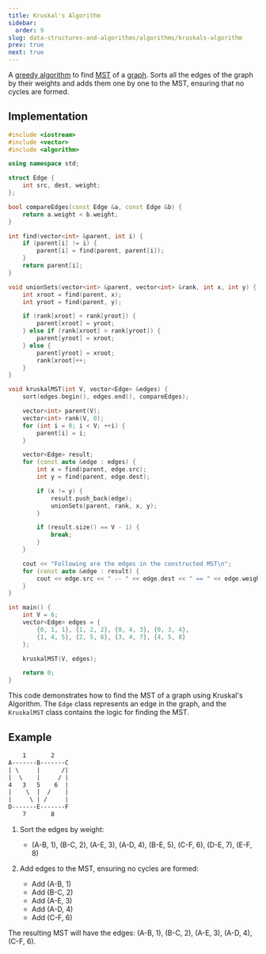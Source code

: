 ```yaml
---
title: Kruskal's Algorithm
sidebar:
  order: 9
slug: data-structures-and-algorithms/algorithms/kruskals-algorithm
prev: true
next: true
---
```


A [greedy algorithm](/data-structures-and-algorithms/algorithms/introduction#greedy-algorithm) to find [MST](/data-structures-and-algorithms/data-structures/minimum-spanning-tree/) of a [graph](/data-structures-and-algorithms/data-structures/graph/). Sorts all the edges of the graph by their weights and adds them one by one to
the MST, ensuring that no cycles are formed.

## Implementation

```cpp
#include <iostream>
#include <vector>
#include <algorithm>

using namespace std;

struct Edge {
    int src, dest, weight;
};

bool compareEdges(const Edge &a, const Edge &b) {
    return a.weight < b.weight;
}

int find(vector<int> &parent, int i) {
    if (parent[i] != i) {
        parent[i] = find(parent, parent[i]);
    }
    return parent[i];
}

void unionSets(vector<int> &parent, vector<int> &rank, int x, int y) {
    int xroot = find(parent, x);
    int yroot = find(parent, y);

    if (rank[xroot] < rank[yroot]) {
        parent[xroot] = yroot;
    } else if (rank[xroot] > rank[yroot]) {
        parent[yroot] = xroot;
    } else {
        parent[yroot] = xroot;
        rank[xroot]++;
    }
}

void kruskalMST(int V, vector<Edge> &edges) {
    sort(edges.begin(), edges.end(), compareEdges);

    vector<int> parent(V);
    vector<int> rank(V, 0);
    for (int i = 0; i < V; ++i) {
        parent[i] = i;
    }

    vector<Edge> result;
    for (const auto &edge : edges) {
        int x = find(parent, edge.src);
        int y = find(parent, edge.dest);

        if (x != y) {
            result.push_back(edge);
            unionSets(parent, rank, x, y);
        }

        if (result.size() == V - 1) {
            break;
        }
    }

    cout << "Following are the edges in the constructed MST\n";
    for (const auto &edge : result) {
        cout << edge.src << " -- " << edge.dest << " == " << edge.weight << "\n";
    }
}

int main() {
    int V = 6;
    vector<Edge> edges = {
        {0, 1, 1}, {1, 2, 2}, {0, 4, 3}, {0, 3, 4},
        {1, 4, 5}, {2, 5, 6}, {3, 4, 7}, {4, 5, 8}
    };

    kruskalMST(V, edges);

    return 0;
}
```

This code demonstrates how to find the MST of a graph using Kruskal's Algorithm.
The `Edge` class represents an edge in the graph, and the `KruskalMST` class
contains the logic for finding the MST.

## Example

```txt
    1       2
A-------B-------C
| \     |      /|
|  \    |     / |
4   3   5    6  |
|    \  |  /    |
|     \ | /     |
D-------E-------F
    7       8
```

1. Sort the edges by weight:

   - (A-B, 1), (B-C, 2), (A-E, 3), (A-D, 4), (B-E, 5), (C-F, 6), (D-E, 7),
     (E-F, 8)

2. Add edges to the MST, ensuring no cycles are formed:
   - Add (A-B, 1)
   - Add (B-C, 2)
   - Add (A-E, 3)
   - Add (A-D, 4)
   - Add (C-F, 6)

The resulting MST will have the edges: (A-B, 1), (B-C, 2), (A-E, 3), (A-D, 4),
(C-F, 6).
